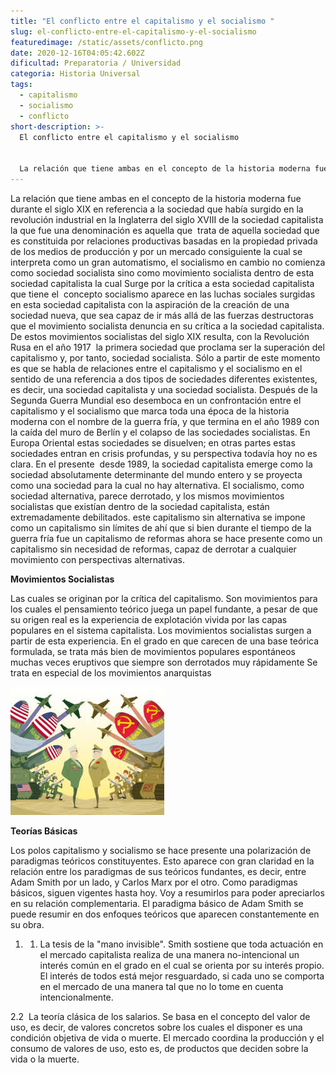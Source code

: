 ```yaml
---
title: "El conflicto entre el capitalismo y el socialismo "
slug: el-conflicto-entre-el-capitalismo-y-el-socialismo
featuredimage: /static/assets/conflicto.png
date: 2020-12-16T04:05:42.602Z
dificultad: Preparatoria / Universidad
categoria: Historia Universal
tags:
  - capitalismo
  - socialismo
  - conflicto
short-description: >-
  El conflicto entre el capitalismo y el socialismo 


  La relación que tiene ambas en el concepto de la historia moderna fue durante el siglo XIX en referencia a la sociedad
---
```

La relación que tiene ambas en el concepto de la historia moderna fue durante el siglo XIX en referencia a la sociedad que había surgido en la revolución industrial en la Inglaterra del siglo XVIII de la sociedad capitalista la que fue una denominación es aquella que  trata de aquella sociedad que es constituida por relaciones productivas basadas en la propiedad privada de los medios de producción y por un mercado consiguiente la cual se interpreta como un gran automatismo, el socialismo en cambio no comienza como sociedad socialista sino como movimiento socialista dentro de esta sociedad capitalista la cual Surge por la crítica a esta sociedad capitalista que tiene el  concepto socialismo aparece en las luchas sociales surgidas en esta sociedad capitalista con la aspiración de la creación de una sociedad nueva, que sea capaz de ir más allá de las fuerzas destructoras que el movimiento socialista denuncia en su crítica a la sociedad capitalista. De estos movimientos socialistas del siglo XIX resulta, con la Revolución Rusa en el año 1917  la primera sociedad que proclama ser la superación del capitalismo y, por tanto, sociedad socialista. Sólo a partir de este momento es que se habla de relaciones entre el capitalismo y el socialismo en el sentido de una referencia a dos tipos de sociedades diferentes existentes, es decir, una sociedad capitalista y una sociedad socialista. Después de la Segunda Guerra Mundial eso desemboca en un confrontación entre el capitalismo y el socialismo que marca toda una época de la historia moderna con el nombre de la guerra fría, y que termina en el año 1989 con la caída del muro de Berlín y el colapso de las sociedades socialistas. En Europa Oriental estas sociedades se disuelven; en otras partes estas sociedades entran en crisis profundas, y su perspectiva todavía hoy no es clara. En el presente  desde 1989, la sociedad capitalista emerge como la sociedad absolutamente determinante del mundo entero y se proyecta como una sociedad para la cual no hay alternativa. El socialismo, como sociedad alternativa, parece derrotado, y los mismos movimientos socialistas que existían dentro de la sociedad capitalista, están extremadamente debilitados. este capitalismo sin alternativa se impone como un capitalismo sin límites de ahí que si bien durante el tiempo de la guerra fría fue un capitalismo de reformas ahora se hace presente como un capitalismo sin necesidad de reformas, capaz de derrotar a cualquier movimiento con perspectivas alternativas.



**Movimientos Socialistas** 

Las cuales se originan por la crítica del capitalismo. Son movimientos para los cuales el pensamiento teórico juega un papel fundante, a pesar de que su origen real es la experiencia de explotación vivida por las capas populares en el sistema capitalista. Los movimientos socialistas surgen a partir de esta experiencia. En el grado en que carecen de una base teórica formulada, se trata más bien de movimientos populares espontáneos muchas veces eruptivos que siempre son derrotados muy rápidamente Se trata en especial de los movimientos anarquistas

![conflicto](/static/assets/confli.jpg "conflicto")



**Teorías Básicas** 

Los polos capitalismo y socialismo se hace presente una polarización de paradigmas teóricos constituyentes. Esto aparece con gran claridad en la relación entre los paradigmas de sus teóricos fundantes, es decir, entre Adam Smith por un lado, y Carlos Marx por el otro. Como paradigmas básicos, siguen vigentes hasta hoy. Voy a resumirlos para poder apreciarlos en su relación complementaria. El paradigma básico de Adam Smith se puede resumir en dos enfoques teóricos que aparecen constantemente en su obra.

1. 1. La tesis de la "mano invisible". Smith sostiene que toda actuación en el mercado capitalista realiza de una manera no-intencional un interés común en el grado en el cual se orienta por su interés propio. El interés de todos está mejor resguardado, si cada uno se comporta en el mercado de una manera tal que no lo tome en cuenta intencionalmente.

2.2  La teoría clásica de los salarios. Se basa en el concepto del valor de uso, es decir, de valores concretos sobre los cuales el disponer es una condición objetiva de vida o muerte. El mercado coordina la producción y el consumo de valores de uso, esto es, de productos que deciden sobre la vida o la muerte.